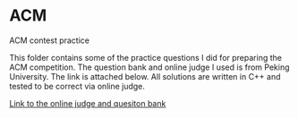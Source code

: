 # ACM
ACM contest practice

This folder contains some of the practice questions I did for preparing the ACM competition. The question bank and online judge I used is from Peking University. The link is attached below. All solutions are written in C++ and tested to be correct via online judge.

[Link to the online judge and quesiton bank](http://poj.org/problemlist)
